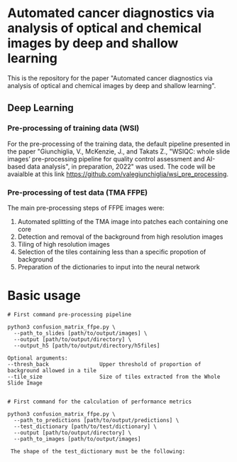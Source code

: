 # Automated cancer diagnostics via analysis of optical and chemical images by deep and shallow learning


This is the repository for the paper "Automated cancer diagnostics via analysis of optical and chemical images by deep and shallow learning". 


## Deep Learning
### Pre-processing of training data (WSI)
For the pre-processing of the training data, the default pipeline presented in the paper "Giunchiglia, V., McKenzie, J., and Takats Z., "WSIQC: whole slide images’ pre-processing pipeline for quality control assessment and AI-based data analysis", in preparation, 2022" was used. The code will be avaialble at this link https://github.com/valegiunchiglia/wsi_pre_processing. 

### Pre-processing of test data (TMA FFPE)
The main pre-processing steps of FFPE images were:
1. Automated splitting of the TMA image into patches each containing one core
2. Detection and removal of the background from high resolution images
3. Tiling of high resolution images
4. Selection of the tiles containing less than a specific propotion of background
5. Preparation of the dictionaries to input into the neural network

# Basic usage
```
# First command pre-processing pipeline

python3 confusion_matrix_ffpe.py \
  --path_to_slides [path/to/output/images] \
  --output [path/to/output/directory] \
  --output_h5 [path/to/output/directory/h5files]
 
Optional arguments:
--thresh_back                Upper threshold of proportion of background allowed in a tile
--tile_size                  Size of tiles extracted from the Whole Slide Image


# First command for the calculation of performance metrics

python3 confusion_matrix_ffpe.py \
  --path_to_predictions [path/to/output/predictions] \
  --test_dictionary [path/to/test/dictionary] \
  --output [path/to/output/directory] \
  --path_to_images [path/to/output/images]
 
 The shape of the test_dictionary must be the following:
```

